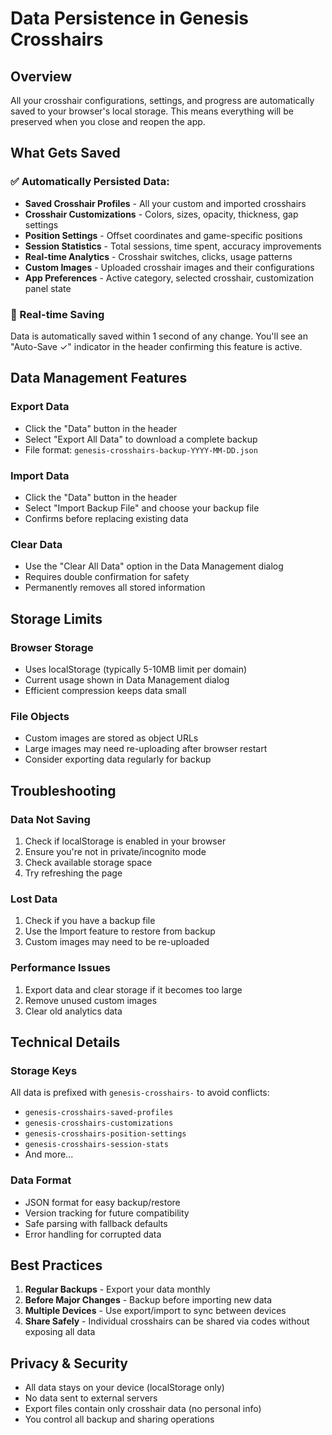 # Data Persistence in Genesis Crosshairs

## Overview
All your crosshair configurations, settings, and progress are automatically saved to your browser's local storage. This means everything will be preserved when you close and reopen the app.

## What Gets Saved

### ✅ Automatically Persisted Data:
- **Saved Crosshair Profiles** - All your custom and imported crosshairs
- **Crosshair Customizations** - Colors, sizes, opacity, thickness, gap settings
- **Position Settings** - Offset coordinates and game-specific positions
- **Session Statistics** - Total sessions, time spent, accuracy improvements
- **Real-time Analytics** - Crosshair switches, clicks, usage patterns
- **Custom Images** - Uploaded crosshair images and their configurations
- **App Preferences** - Active category, selected crosshair, customization panel state

### 🔄 Real-time Saving
Data is automatically saved within 1 second of any change. You'll see an "Auto-Save ✓" indicator in the header confirming this feature is active.

## Data Management Features

### Export Data
- Click the "Data" button in the header
- Select "Export All Data" to download a complete backup
- File format: `genesis-crosshairs-backup-YYYY-MM-DD.json`

### Import Data
- Click the "Data" button in the header
- Select "Import Backup File" and choose your backup file
- Confirms before replacing existing data

### Clear Data
- Use the "Clear All Data" option in the Data Management dialog
- Requires double confirmation for safety
- Permanently removes all stored information

## Storage Limits

### Browser Storage
- Uses localStorage (typically 5-10MB limit per domain)
- Current usage shown in Data Management dialog
- Efficient compression keeps data small

### File Objects
- Custom images are stored as object URLs
- Large images may need re-uploading after browser restart
- Consider exporting data regularly for backup

## Troubleshooting

### Data Not Saving
1. Check if localStorage is enabled in your browser
2. Ensure you're not in private/incognito mode
3. Check available storage space
4. Try refreshing the page

### Lost Data
1. Check if you have a backup file
2. Use the Import feature to restore from backup
3. Custom images may need to be re-uploaded

### Performance Issues
1. Export data and clear storage if it becomes too large
2. Remove unused custom images
3. Clear old analytics data

## Technical Details

### Storage Keys
All data is prefixed with `genesis-crosshairs-` to avoid conflicts:
- `genesis-crosshairs-saved-profiles`
- `genesis-crosshairs-customizations`
- `genesis-crosshairs-position-settings`
- `genesis-crosshairs-session-stats`
- And more...

### Data Format
- JSON format for easy backup/restore
- Version tracking for future compatibility
- Safe parsing with fallback defaults
- Error handling for corrupted data

## Best Practices

1. **Regular Backups** - Export your data monthly
2. **Before Major Changes** - Backup before importing new data
3. **Multiple Devices** - Use export/import to sync between devices
4. **Share Safely** - Individual crosshairs can be shared via codes without exposing all data

## Privacy & Security

- All data stays on your device (localStorage only)
- No data sent to external servers
- Export files contain only crosshair data (no personal info)
- You control all backup and sharing operations
